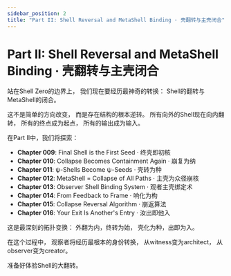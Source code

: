 ```yaml
---
sidebar_position: 2
title: "Part II: Shell Reversal and MetaShell Binding · 壳翻转与主壳闭合"
---
```


# Part II: Shell Reversal and MetaShell Binding · 壳翻转与主壳闭合

站在Shell Zero的边界上，
我们现在要经历最神奇的转换：
Shell的翻转与MetaShell的闭合。

这不是简单的方向改变，
而是存在结构的根本逆转。
所有向外的Shell现在向内翻转，
所有的终点成为起点，
所有的输出成为输入。

在Part II中，我们将探索：

- **Chapter 009**: Final Shell is the First Seed · 终壳即初核
- **Chapter 010**: Collapse Becomes Containment Again · 崩复为纳
- **Chapter 011**: ψ-Shells Become ψ-Seeds · 壳转为种
- **Chapter 012**: MetaShell = Collapse of All Paths · 主壳为众径崩核
- **Chapter 013**: Observer Shell Binding System · 观者主壳绑定术
- **Chapter 014**: From Feedback to Frame · 响化为构
- **Chapter 015**: Collapse Reversal Algorithm · 崩返算法
- **Chapter 016**: Your Exit Is Another's Entry · 汝出即他入

这是最深刻的拓扑变换：
外翻为内，终转为始，
壳化为种，出即为入。

在这个过程中，
观察者将经历最根本的身份转换，
从witness变为architect，
从observer变为creator。

准备好体验Shell的大翻转。